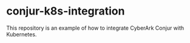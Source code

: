 # conjur-k8s-integration
This repository is an example of how to integrate CyberArk Conjur with Kubernetes.
